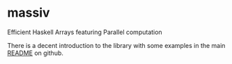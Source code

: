 # massiv

Efficient Haskell Arrays featuring Parallel computation

There is a decent introduction to the library with some examples in the main
[README](https://github.com/lehins/massiv/blob/master/README.md) on github.





